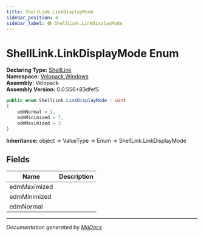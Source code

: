 ```yaml
---
title: ShellLink.LinkDisplayMode
sidebar_position: 4
sidebar_label: 🟣 ShellLink.LinkDisplayMode
---
```

<!--  
  <auto-generated>   
    The contents of this file were generated by a tool.  
    Changes to this file may be list if the file is regenerated  
  </auto-generated>   
-->

# ShellLink.LinkDisplayMode Enum

**Declaring Type:** [ShellLink](../index.md)  
**Namespace:** [Velopack.Windows](../../index.md)  
**Assembly:** Velopack  
**Assembly Version:** 0.0.556+83dfef5

```csharp
public enum ShellLink.LinkDisplayMode : uint
{
    edmNormal = 1,
    edmMinimized = 7,
    edmMaximized = 3
}
```

**Inheritance:** object → ValueType → Enum → ShellLink.LinkDisplayMode

## Fields

| Name         | Description |
| ------------ | ----------- |
| edmMaximized |             |
| edmMinimized |             |
| edmNormal    |             |

___

*Documentation generated by [MdDocs](https://github.com/ap0llo/mddocs)*
